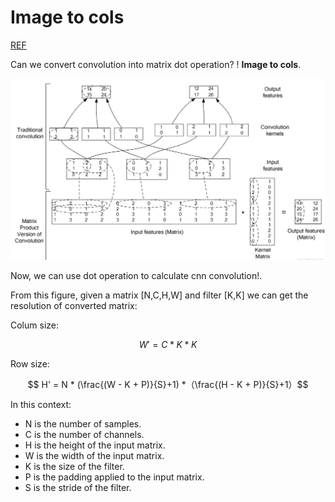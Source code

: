 # Image to cols
[REF](https://www.mo4tech.com/high-performance-convolution-computing-img2col-principle-explained.html)

Can we convert convolution into matrix dot operation? ! **Image to cols**.

![img2cols](./imgs/img2cols.jpeg)

Now, we can use dot operation to calculate cnn convolution!. 

From this figure, given a matrix [N,C,H,W] and filter [K,K] we can get the resolution of converted matrix:


Colum size:
```math 
  W' = C * K * K
```

Row size:
```math
  H' = N * (\frac{(W - K + P)}{S}+1) *（\frac{(H - K + P)}{S}+1）
```

In this context:
+ N is the number of samples.
+ C is the number of channels.
+ H is the height of the input matrix.
+ W is the width of the input matrix.
+ K is the size of the filter.
+ P is the padding applied to the input matrix.
+ S is the stride of the filter.